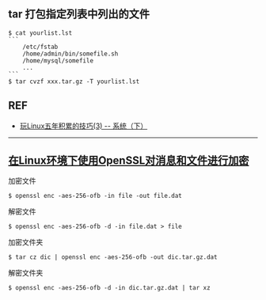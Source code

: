 ##  tar 打包指定列表中列出的文件

    $ cat yourlist.lst  
    ```
        /etc/fstab  
        /home/admin/bin/somefile.sh  
        /home/mysql/somefile  
        ...
    ```
    $ tar cvzf xxx.tar.gz -T yourlist.lst  

## REF

* [玩Linux五年积累的技巧(3) -- 系统（下）](http://blog.csdn.net/gaopenghigh/article/details/8654084)

---

## [在Linux环境下使用OpenSSL对消息和文件进行加密](http://www.rising.com.cn/newsletter/news/2013-02-26/13227.html)

加密文件

    $ openssl enc -aes-256-ofb -in file -out file.dat

解密文件

    $ openssl enc -aes-256-ofb -d -in file.dat > file

加密文件夹

    $ tar cz dic | openssl enc -aes-256-ofb -out dic.tar.gz.dat

解密文件夹

    $ openssl enc -aes-256-ofb -d -in dic.tar.gz.dat | tar xz
